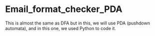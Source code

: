 # Email_format_checker_PDA
This is almost the same as DFA but in this, we will use PDA (pushdown automata), and in this one, we used Python to code it.
